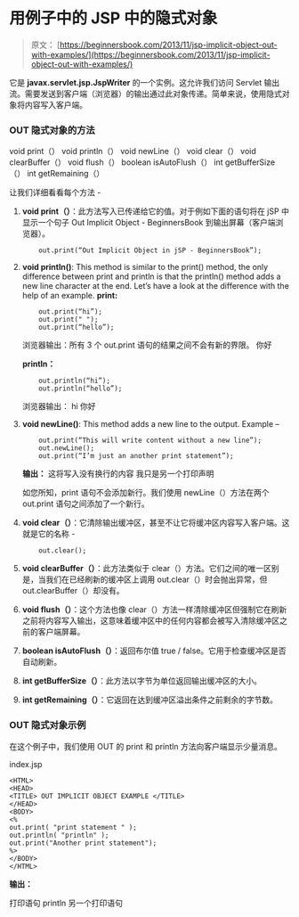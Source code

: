 # 用例子中的 JSP 中的隐式对象

> 原文： [https://beginnersbook.com/2013/11/jsp-implicit-object-out-with-examples/](https://beginnersbook.com/2013/11/jsp-implicit-object-out-with-examples/)

它是 **javax.servlet.jsp.JspWriter** 的一个实例。这允许我们访问 Servlet 输出流。需要发送到客户端（浏览器）的输出通过此对象传递。简单来说，使用隐式对象将内容写入客户端。

### OUT 隐式对象的方法

void print（）
void println（）
void newLine（）
void clear（）
void clearBuffer（）
void flush（）
boolean isAutoFlush（）
int getBufferSize（）
int getRemaining（）

让我们详细看看每个方法 -

1.  **void print（）**：此方法写入已传递给它的值。对于例如下面的语句将在 jSP 中显示一个句子 Out Implicit Object - BeginnersBook 到输出屏幕（客户端浏览器）。

    ```
        out.print(“Out Implicit Object in jSP - BeginnersBook”);
    ```

2.  **void println()**: This method is similar to the print() method, the only difference between print and println is that the println() method adds a new line character at the end. Let’s have a look at the difference with the help of an example.
    **print:**

    ```
        out.print(“hi”);
        out.print(" ");
        out.print(“hello”);
    ```

    浏览器输出：所有 3 个 out.print 语句的结果之间不会有新的界限。
    你好

    **println：**

    ```
        out.println(“hi”);
        out.println(“hello”);
    ```

    浏览器输出：
    hi
    你好

3.  **void newLine()**: This method adds a new line to the output. Example –

    ```
        out.print(“This will write content without a new line”);
        out.newLine();
        out.print(“I’m just an another print statement”);
    ```

    **输出：**
    这将写入没有换行的内容
    我只是另一个打印声明

    如您所知，print 语句不会添加新行。我们使用 newLine（）方法在两个 out.print 语句之间添加了一个新行。

4.  **void clear（）**：它清除输出缓冲区，甚至不让它将缓冲区内容写入客户端。这就是它的名称 -

    ```
        out.clear();
    ```

5.  **void clearBuffer（）**：此方法类似于 clear（）方法。它们之间的唯一区别是，当我们在已经刷新的缓冲区上调用 out.clear（）时会抛出异常，但 out.clearBuffer（）却没有。
6.  **void flush（）**：这个方法也像 clear（）方法一样清除缓冲区但强制它在刷新之前将内容写入输出，这意味着缓冲区中的任何内容都会被写入清除缓冲区之前的客户端屏幕。
7.  **boolean isAutoFlush（）**：返回布尔值 true / false。它用于检查缓冲区是否自动刷新。
8.  **int getBufferSize（）**：此方法以字节为单位返回输出缓冲区的大小。
9.  **int getRemaining（）**：它返回在达到缓冲区溢出条件之前剩余的字节数。

### OUT 隐式对象示例

在这个例子中，我们使用 OUT 的 print 和 println 方法向客户端显示少量消息。

index.jsp

```
<HTML>
<HEAD> 
<TITLE> OUT IMPLICIT OBJECT EXAMPLE </TITLE>
</HEAD>
<BODY>
<%
out.print( "print statement " );
out.println( "println" );
out.print("Another print statement");
%>
</BODY>
</HTML>
```

**输出：**

打印语句 println
另一个打印语句